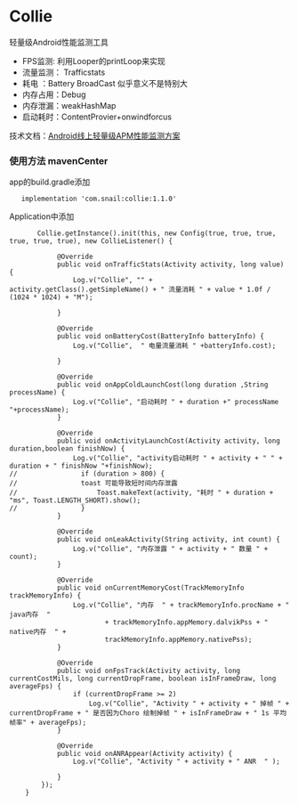 # Collie

轻量级Android性能监测工具

* FPS监测:  利用Looper的printLoop来实现
* 流量监测： Trafficstats
* 耗电 ：Battery BroadCast 似乎意义不是特别大
* 内存占用：Debug
* 内存泄漏：weakHashMap
* 启动耗时：ContentProvier+onwindforcus


技术文档：[Android线上轻量级APM性能监测方案](https://juejin.im/post/6872151038305140744)



### 使用方法 mavenCenter

app的build.gradle添加

	   implementation 'com.snail:collie:1.1.0'
	   

Application中添加

	       Collie.getInstance().init(this, new Config(true, true, true, true, true, true), new CollieListener() {
	
	            @Override
	            public void onTrafficStats(Activity activity, long value) {
	                Log.v("Collie", "" + activity.getClass().getSimpleName() + " 流量消耗 " + value * 1.0f / (1024 * 1024) + "M");
	
	            }
	
	            @Override
	            public void onBatteryCost(BatteryInfo batteryInfo) {
	                Log.v("Collie",  " 电量流量消耗 " +batteryInfo.cost);
	
	            }
	
	            @Override
	            public void onAppColdLaunchCost(long duration ,String processName) {
	                Log.v("Collie", "启动耗时 " + duration +" processName "+processName);
	            }
	
	            @Override
	            public void onActivityLaunchCost(Activity activity, long duration,boolean finishNow) {
	                Log.v("Collie", "activity启动耗时 " + activity + " " + duration + " finishNow "+finishNow);
	//                if (duration > 800) {
	//                toast 可能导致短时间内存泄露
	//                    Toast.makeText(activity, "耗时 " + duration + "ms", Toast.LENGTH_SHORT).show();
	//                }
	            }
	
	            @Override
	            public void onLeakActivity(String activity, int count) {
	                Log.v("Collie", "内存泄露 " + activity + " 数量 " + count);
	            }
	
	            @Override
	            public void onCurrentMemoryCost(TrackMemoryInfo trackMemoryInfo) {
	                Log.v("Collie", "内存  " + trackMemoryInfo.procName + " java内存  "
	                        + trackMemoryInfo.appMemory.dalvikPss + " native内存  " +
	                        trackMemoryInfo.appMemory.nativePss);
	            }
	
	            @Override
	            public void onFpsTrack(Activity activity, long currentCostMils, long currentDropFrame, boolean isInFrameDraw, long averageFps) {
	                if (currentDropFrame >= 2)
	                    Log.v("Collie", "Activity " + activity + " 掉帧 " + currentDropFrame + " 是否因为Choro 绘制掉帧 " + isInFrameDraw + " 1s 平均帧率" + averageFps);
	            }
	
	            @Override
	            public void onANRAppear(Activity activity) {
	                Log.v("Collie", "Activity " + activity + " ANR  " );
	
	            }
	        });
	    }	   
	    
	
